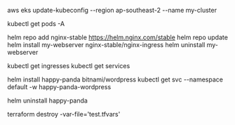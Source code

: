 aws eks update-kubeconfig --region ap-southeast-2 --name my-cluster

kubectl get pods -A    


helm repo add nginx-stable https://helm.nginx.com/stable
helm repo update
helm install my-webserver nginx-stable/nginx-ingress
helm uninstall my-webserver


kubectl get ingresses
kubectl get services


helm install happy-panda bitnami/wordpress
kubectl get svc --namespace default -w happy-panda-wordpress

helm uninstall happy-panda


terraform destroy -var-file='test.tfvars'